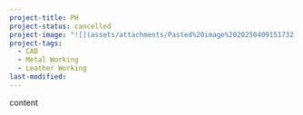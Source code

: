 ```yaml
---
project-title: PH
project-status: cancelled
project-image: "![](assets/attachments/Pasted%20image%2020250409151732.png)"
project-tags:
  - CAD
  - Metal Working
  - Leather Working
last-modified:
---
```


content